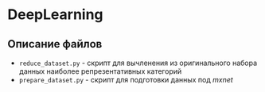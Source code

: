 # DeepLearning

## Описание файлов
* ```reduce_dataset.py``` - скрипт для вычленения из оригинального набора данных наиболее репрезентативных категорий
* ```prepare_dataset.py``` - скрипт для подготовки данных под *mxnet*
